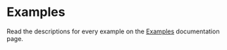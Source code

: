 # Examples

Read the descriptions for every example on the [Examples](https://download.github.io/preact-layout/docs/getting-started/Examples.html) documentation page.
